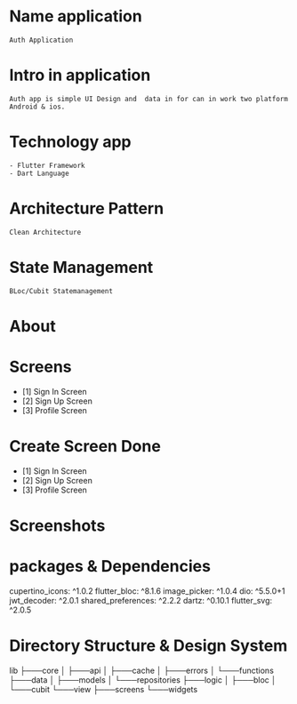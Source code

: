# Name application
    Auth Application

# Intro in application
    Auth app is simple UI Design and  data in for can in work two platform Android & ios.

# Technology app
    - Flutter Framework
    - Dart Language 

# Architecture Pattern
    Clean Architecture 

# State Management
    BLoc/Cubit Statemanagement

# About 




# Screens
- [1] Sign In Screen
- [2] Sign Up Screen
- [3] Profile Screen


# Create Screen Done
- [1] Sign In Screen
- [2] Sign Up Screen
- [3] Profile Screen


# Screenshots


# packages & Dependencies
  cupertino_icons: ^1.0.2
  flutter_bloc: ^8.1.6
  image_picker: ^1.0.4
  dio: ^5.5.0+1
  jwt_decoder: ^2.0.1
  shared_preferences: ^2.2.2
  dartz: ^0.10.1
  flutter_svg: ^2.0.5

# Directory Structure & Design System

lib
├───core
│   ├───api
│   ├───cache
│   ├───errors
│   └───functions
├───data
│   ├───models
│   └───repositories
├───logic
│   ├───bloc
│   └───cubit
└───view
    ├───screens
    └───widgets